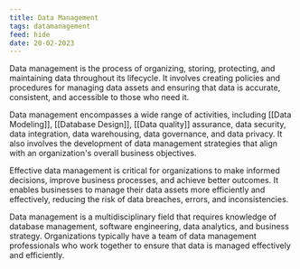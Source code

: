 ```yaml
---
title: Data Management
tags: datamanagement
feed: hide
date: 20-02-2023
---
```

Data management is the process of organizing, storing, protecting, and maintaining data throughout its lifecycle. It involves creating policies and procedures for managing data assets and ensuring that data is accurate, consistent, and accessible to those who need it.

Data management encompasses a wide range of activities, including [[Data Modeling]], [[Database Design]], [[Data quality]] assurance, data security, data integration, data warehousing, data governance, and data privacy. It also involves the development of data management strategies that align with an organization's overall business objectives.

Effective data management is critical for organizations to make informed decisions, improve business processes, and achieve better outcomes. It enables businesses to manage their data assets more efficiently and effectively, reducing the risk of data breaches, errors, and inconsistencies.

Data management is a multidisciplinary field that requires knowledge of database management, software engineering, data analytics, and business strategy. Organizations typically have a team of data management professionals who work together to ensure that data is managed effectively and efficiently.